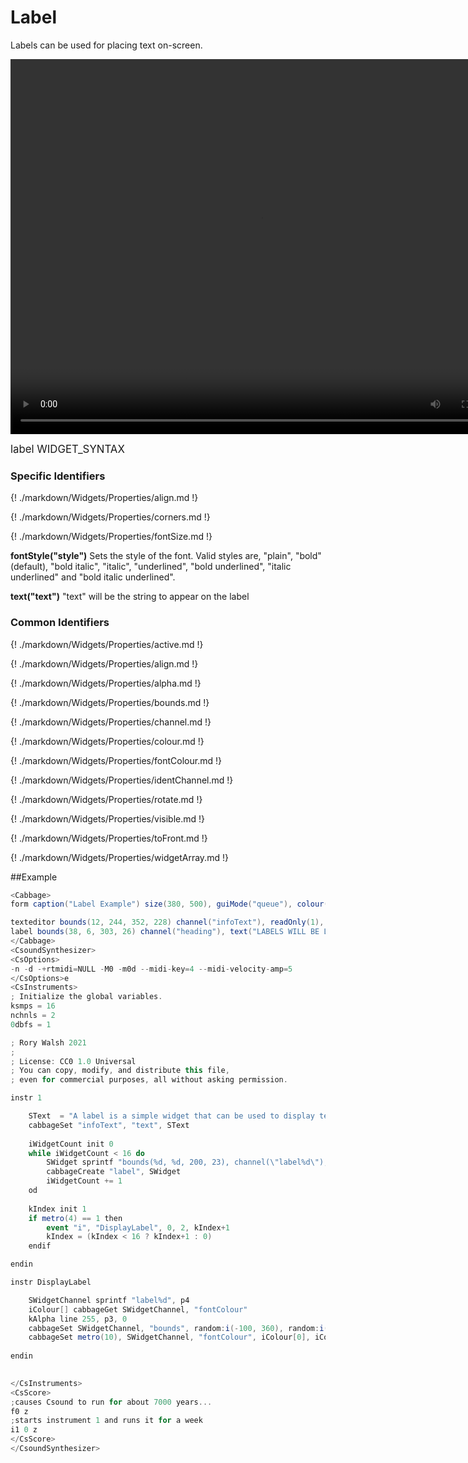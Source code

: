 # Label

Labels can be used for placing text on-screen. 

<video width="800" height="600" controls>
<source src="../../images/docs/label.mp4">
</video> 

<big></pre>
label WIDGET_SYNTAX
</pre></big>

### Specific Identifiers

{! ./markdown/Widgets/Properties/align.md !} 

{! ./markdown/Widgets/Properties/corners.md !} 

{! ./markdown/Widgets/Properties/fontSize.md !} 

**fontStyle("style")** Sets the style of the font. Valid styles are, "plain", "bold"(default), "bold italic", "italic", "underlined", "bold underlined", "italic underlined" and "bold italic underlined". 

**text("text")** "text" will be the string to appear on the label

### Common Identifiers

{! ./markdown/Widgets/Properties/active.md !}  

{! ./markdown/Widgets/Properties/align.md !}  

{! ./markdown/Widgets/Properties/alpha.md !} 

{! ./markdown/Widgets/Properties/bounds.md !}  

{! ./markdown/Widgets/Properties/channel.md !}  

{! ./markdown/Widgets/Properties/colour.md !}  

{! ./markdown/Widgets/Properties/fontColour.md !}  

{! ./markdown/Widgets/Properties/identChannel.md !}  

{! ./markdown/Widgets/Properties/rotate.md !}  

{! ./markdown/Widgets/Properties/visible.md !}  
 
{! ./markdown/Widgets/Properties/toFront.md !} 

{! ./markdown/Widgets/Properties/widgetArray.md !}  

<!--(End of identifiers)/-->


##Example
<!--(Widget Example)/-->
```csharp
<Cabbage>
form caption("Label Example") size(380, 500), guiMode("queue"), colour(2, 145, 209) pluginId("def1")

texteditor bounds(12, 244, 352, 228) channel("infoText"), readOnly(1), wrap(1), scrollbars(1)
label bounds(38, 6, 303, 26) channel("heading"), text("LABELS WILL BE LABELS"), fontColour(255, 255, 255, 255)
</Cabbage>
<CsoundSynthesizer>
<CsOptions>
-n -d -+rtmidi=NULL -M0 -m0d --midi-key=4 --midi-velocity-amp=5
</CsOptions>e
<CsInstruments>
; Initialize the global variables. 
ksmps = 16
nchnls = 2
0dbfs = 1

; Rory Walsh 2021 
;
; License: CC0 1.0 Universal
; You can copy, modify, and distribute this file, 
; even for commercial purposes, all without asking permission. 

instr 1

    SText  = "A label is a simple widget that can be used to display text the screen. They can act as simple buttons sending a 0 or 1 when they are clicked. Press once for 1, press again for 0, again for 1, etc.\n\nInstrument 1 creates 16 labels in a loop, each with a channel name 'label1', 'label2', 'label3', etc. This is done dynamically using the 'cabbageCreate' opcode. A metro in instr 1 triggers the various labels to appear, and controls both position and fontColour alpha values as the labels are displayed."
    cabbageSet "infoText", "text", SText
    
    iWidgetCount init 0
    while iWidgetCount < 16 do
        SWidget sprintf "bounds(%d, %d, 200, 23), channel(\"label%d\"), text(\"Cabbage Label %d\"), fontColour(147, 210, 0, 0)", random:i(0, 330), random:i(0, 200), iWidgetCount, iWidgetCount
        cabbageCreate "label", SWidget
        iWidgetCount += 1
    od   
    
    kIndex init 1
    if metro(4) == 1 then
        event "i", "DisplayLabel", 0, 2, kIndex+1
        kIndex = (kIndex < 16 ? kIndex+1 : 0)
    endif

endin

instr DisplayLabel

    SWidgetChannel sprintf "label%d", p4
    iColour[] cabbageGet SWidgetChannel, "fontColour"
    kAlpha line 255, p3, 0    
    cabbageSet SWidgetChannel, "bounds", random:i(-100, 360), random:i(50, 200), 200, 23
    cabbageSet metro(10), SWidgetChannel, "fontColour", iColour[0], iColour[1], iColour[2], kAlpha
    
endin

                
</CsInstruments>
<CsScore>
;causes Csound to run for about 7000 years...
f0 z
;starts instrument 1 and runs it for a week
i1 0 z
</CsScore>
</CsoundSynthesizer>

```
<!--(End Widget Example)/-->
